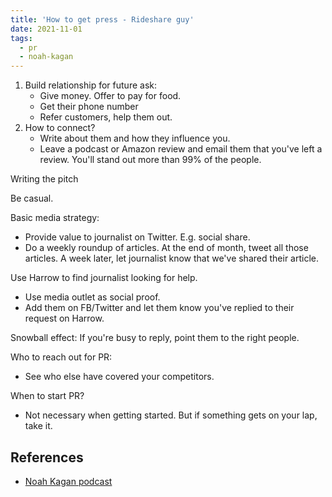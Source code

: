 ```yaml
---
title: 'How to get press - Rideshare guy'
date: 2021-11-01
tags:
  - pr
  - noah-kagan
---
```


1. Build relationship for future ask:
   - Give money. Offer to pay for food.
   - Get their phone number
   - Refer customers, help them out.
2. How to connect?
   - Write about them and how they influence you.
   - Leave a podcast or Amazon review and email them that you've left a review. You'll stand out more than 99% of the people.

Writing the pitch

Be casual.

Basic media strategy:

- Provide value to journalist on Twitter. E.g. social share.
- Do a weekly roundup of articles. At the end of month, tweet all those articles. A week later, let journalist know that we've shared their article.

Use Harrow to find journalist looking for help.

- Use media outlet as social proof.
- Add them on FB/Twitter and let them know you've replied to their request on Harrow.

Snowball effect: If you're busy to reply, point them to the right people.

Who to reach out for PR:

- See who else have covered your competitors.

When to start PR?

- Not necessary when getting started. But if something gets on your lap, take it.

## References

- [Noah Kagan podcast](https://okdork.com/rideshare-guy/)
